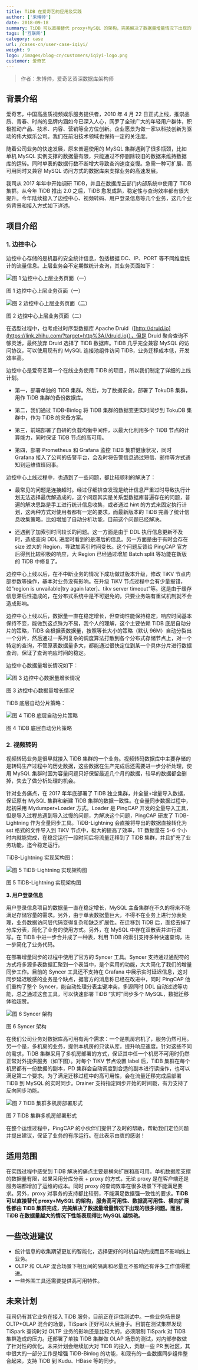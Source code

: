 ```yaml
---
title: TiDB 在爱奇艺的应用及实践
author: ['朱博帅']
date: 2018-09-18
summary: TiDB 可以直接替代 proxy+MySQL 的架构，完美解决了数据量增量情况下出现的很多问题。而且，TiDB 在数据量越大的情况下性能表现得比 MySQL 越惊艳。
tags: ['互联网']
category: case
url: /cases-cn/user-case-iqiyi/
weight: 9
logo: /images/blog-cn/customers/iqiyi-logo.png
customer: 爱奇艺
---
```


>作者：朱博帅，爱奇艺资深数据库架构师

## 背景介绍

爱奇艺，中国高品质视频娱乐服务提供者，2010 年 4 月 22 日正式上线，推崇品质、青春、时尚的品牌内涵如今已深入人心，网罗了全球广大的年轻用户群体，积极推动产品、技术、内容、营销等全方位创新。企业愿景为做一家以科技创新为驱动的伟大娱乐公司。我们在前沿技术领域也保持一定的关注度。

随着公司业务的快速发展，原来普遍使用的 MySQL 集群遇到了很多瓶颈，比如单机 MySQL 实例支撑的数据量有限，只能通过不停删除较旧的数据来维持数据库的运转。同时单表的数据行数不断增大导致查询速度变慢。急需一种可扩展、高可用同时又兼容 MySQL 访问方式的数据库来支撑业务的高速发展。

我司从 2017 年年中开始调研 TiDB，并且在数据库云部门内部系统中使用了 TiDB 集群。从今年 TiDB 推出 2.0 之后，TiDB 愈发成熟，稳定性与查询效率都有很大提升。今年陆续接入了边控中心、视频转码、用户登录信息等几个业务，这几个业务背景和接入方式如下详述。

## 项目介绍

### 1. 边控中心

边控中心存储的是机器的安全统计信息，包括根据 DC、IP、PORT 等不同维度统计的流量信息。上层业务会不定期做统计查询，其业务页面如下：

![图 1 边控中心上层业务页面（一）](media/user-case-iqiyi/1.png)

<div class="caption-center">图 1 边控中心上层业务页面（一）</div>

![图 2 边控中心上层业务页面（二）](media/user-case-iqiyi/2.png)

<div class="caption-center">图 2 边控中心上层业务页面（二）</div>

在选型过程中，也考虑过时序型数据库 Apache Druid（[http://druid.io](https://link.zhihu.com/?target=http%3A//druid.io)），但是 Druid 聚合查询不够灵活，最终放弃 Druid 选择了 TiDB 数据库。TiDB 几乎完全兼容 MySQL 的访问协议，可以使用现有的 MySQL 连接池组件访问 TiDB，业务迁移成本低，开发效率高。

边控中心是爱奇艺第一个在线业务使用 TiDB 的项目，所以我们制定了详细的上线计划。

*   第一，部署单独的 TiDB 集群。然后，为了数据安全，部署了 TokuDB 集群，用作 TiDB 集群的备份数据库。

*   第二，我们通过 TiDB-Binlog 将 TiDB 集群的数据变更实时同步到 TokuDB 集群中，作为 TiDB 的灾备方案。

*   第三，前端部署了自研的负载均衡中间件，以最大化利用多个 TiDB 节点的计算能力，同时保证 TiDB 节点的高可用。

*   第四，部署 Prometheus 和 Grafana 监控 TiDB 集群健康状况，同时 Grafana 接入了公司的告警平台，会及时将告警信息通过短信、邮件等方式通知到运维值班同事。

边控中心上线过程中，也遇到了一些问题，都比较顺利的解决了：

*   最常见的问题是连接超时。经过仔细排查发现是统计信息严重过时导致执行计划无法选择最优解造成的，这个问题其实是关系型数据库普遍存在的问题，普遍的解决思路是手工进行统计信息收集，或者通过 hint 的方式来固定执行计划，这两种方式对使用者都有一定的要求，而最新版本的 TiDB 完善了统计信息收集策略，比如增加了自动分析功能，目前这个问题已经解决。

*   还遇到了加索引时间较长的问题。这一方面是由于 DDL 执行信息更新不及时，造成查询 DDL 进度时看到的是滞后的信息。另一方面是由于有时会存在 size 过大的 Region，导致加索引时间变长。这个问题反馈给 PingCAP 官方后得到比较积极的响应，大 Region 已经通过增加 Batch split 等功能在新版的 TiDB 中修复了。

边控中心上线以后，在不中断业务的情况下成功做过版本升级，修改 TiKV 节点内部参数等操作，基本对业务没有影响。在升级 TiKV 节点过程中会有少量报错，如“region is unvailable[try again later]、tikv server timeout”等。这是由于缓存信息滞后性造成的，在分布式系统中是不可避免的，只要业务端有重试机制就不会造成影响。

边控中心上线以后，数据量一直在稳定增长，但查询性能保持稳定，响应时间基本保持不变，能做到这点殊为不易，我个人的理解，这个主要依赖 TiDB 底层自动分片的策略，TiDB 会根据表数据量，按照等长大小的策略（默认 96M）自动分裂出一个分片，然后通过一系列复杂的调度算法打散到各个分布式存储节点上，对一个特定的查询，不管原表数据量多大，都能通过很快定位到某一个具体分片进行数据查询，保证了查询响应时间的稳定。

边控中心数据量增长情况如下：

![图 3 边控中心数据量增长情况](media/user-case-iqiyi/3.png)


<div class="caption-center">图 3 边控中心数据量增长情况</div>

TiDB 底层自动分片策略：

![图 4 TiDB 底层自动分片策略](media/user-case-iqiyi/4.png)

<div class="caption-center">图 4 TiDB 底层自动分片策略</div>

### 2. 视频转码

视频转码业务是很早就接入 TiDB 集群的一个业务。视频转码数据库中主要存储的是转码生产过程中的历史数据，这些数据在生产完成后还需要进一步分析处理，使用 MySQL 集群时因为容量问题只好保留最近几个月的数据，较早的数据都会删掉，失去了做分析处理的机会。

针对业务痛点，在 2017 年年底部署了 TiDB 独立集群，并全量+增量导入数据，保证原有 MySQL 集群和新建 TiDB 集群的数据一致性。在全量同步数据过程中，起初采用 Mydumper+Loader 方式。Loader 是 PingCAP 开发的全量导入工具，但是导入过程总遇到导入过慢的问题，为解决这个问题，PingCAP 研发了 TiDB-Lightning 作为全量同步工具。TiDB-Lightning 会直接将导出的数据直接转化为 sst 格式的文件导入到 TiKV 节点中，极大的提高了效率，1T 数据量在 5-6 个小时内就能完成，在稳定运行一段时间后将流量迁移到了 TiDB 集群，并且扩充了业务功能，迄今稳定运行。

TiDB-Lightning 实现架构图：

![图 5 TiDB-Lightning 实现架构图](media/user-case-iqiyi/5.png)

<div class="caption-center">图 5 TiDB-Lightning 实现架构图</div>


**3\. 用户登录信息**

用户登录信息项目的数据量一直在稳定增长，MySQL 主备集群在不久的将来不能满足存储容量的需求。另外，由于单表数据量巨大，不得不在业务上进行分表处理，业务数据访问层代码变得复杂和缺乏扩展性。在迁移到 TiDB 后，直接去掉了分库分表，简化了业务的使用方式。另外，在 MySQL 中存在双散表并进行双写。在 TiDB 中进一步合并成了一种表，利用 TiDB 的索引支持多种快速查询，进一步简化了业务代码。

在部署增量同步的过程中使用了官方的 Syncer 工具。Syncer 支持通过通配符的方式将多源多表数据汇聚到一个表当中，是个实用的功能，大大简化了我们的增量同步工作。目前的 Syncer 工具还不支持在 Grafana 中展示实时延迟信息，这对同步延迟敏感的业务是个缺点，据官方的消息称已经在改进中，同时 PingCAP 他们重构了整个 Syncer，能自动处理分表主键冲突，多源同时 DDL 自动过滤等功能，总之通过这套工具，可以快速部署 TiDB “实时”同步多个 MySQL，数据迁移体验超赞。

![图 6 Syncer 架构](media/user-case-iqiyi/6.png)

<div class="caption-center">图 6 Syncer 架构</div>

在我们公司业务对数据库高可用有两个需求：一个是机房宕机了，服务仍然可用。另一个是，多机房的业务，提供本机房的只读从库，提升响应速度。针对这些不同的需求，TiDB 集群采用了多机房部署的方式，保证其中任一个机房不可用时仍然正常对外提供服务（如下图）。对每个 TiKV 节点设置 label 后，TiDB 集群在每个机房都有一份数据的副本，PD 集群会自动调度到合适的副本进行读操作，也可以满足第二个要求。为了满足迁移过程中的高可用性，会在流量迁移完成后部署 TiDB 到 MySQL 的实时同步。Drainer 支持指定同步开始的时间戳，有力支持了反向同步功能。

![图 7 TiDB 集群多机房部署形式](media/user-case-iqiyi/7.png)

<div class="caption-center">图 7 TiDB 集群多机房部署形式</div>

在整个运维过程中，PingCAP 的小伙伴们提供了及时的帮助，帮助我们定位问题并提出建议，保证了业务的有序运行。在此表示由衷的感谢！

## 适用范围

在实践过程中感受到 TiDB 解决的痛点主要是横向扩展和高可用。单机数据库支撑的数据量有限，如果采用分库分表 + proxy 的方式，无论 proxy 是在客户端还是服务端都增加了运维的成本。同时 proxy 的查询效率在很多场景下不能满足要求。另外，proxy 对事务的支持都比较弱，不能满足数据强一致性的要求。**TiDB 可以直接替代 proxy+MySQL 的架构，服务高可用性、数据高可用性、横向扩展性都由 TiDB 集群完成，完美解决了数据量增量情况下出现的很多问题。而且，TiDB 在数据量越大的情况下性能表现得比 MySQL 越惊艳。**

## 一些改进建议

*   统计信息的收集期望更加的智能化，选择更好的时机自动完成而且不影响线上业务。
*   OLTP 和 OLAP 混合场景下相互间的隔离和尽量互不影响还有许多工作值得推进。
*   一些外围工具还需要提供高可用特性。

## 未来计划

我司仍有其它业务在接入 TiDB 服务，目前正在评估测试中。一些业务场景是 OLTP+OLAP 混合的场景，TiSpark 正好可以大展身手。目前在测试集群发现 TiSpark 查询时对 OLTP 业务的影响还是比较大的，必须限制 TiSpark 对 TiDB 集群造成的压力。还部署了单独 TiDB 集群做 OLAP 场景的测试，对内部参数做了针对性的优化。未来计划会继续加大对 TiDB 的投入，贡献一些 PR 到社区，其中很大的一部分工作是增强 TiDB-Binlog 的功能，和现有的一些数据同步组件整合起来，支持 TiDB 到 Kudu、HBase 等的同步。



